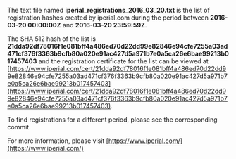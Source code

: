The text file named **iperial_registrations_2016_03_20.txt** is the list of registration hashes created by iperial.com during the period between **2016-03-20 00:00:00Z** and **2016-03-20 23:59:59Z**.

The SHA 512 hash of the list is **21dda92df78016f1e081bff4a486ed70d22dd99e82846e94cfe7255a03ad471cf376f3363b9cfb80a020e91ac427d5a971b7e0a5ca26e6bae99213b017457403** and the registration certificate for the list can be viewed at [https://www.iperial.com/cert/21dda92df78016f1e081bff4a486ed70d22dd99e82846e94cfe7255a03ad471cf376f3363b9cfb80a020e91ac427d5a971b7e0a5ca26e6bae99213b017457403](https://www.iperial.com/cert/21dda92df78016f1e081bff4a486ed70d22dd99e82846e94cfe7255a03ad471cf376f3363b9cfb80a020e91ac427d5a971b7e0a5ca26e6bae99213b017457403).

To find registrations for a different period, please see the corresponding commit.

For more information, please visit [https://www.iperial.com/](https://www.iperial.com/)
